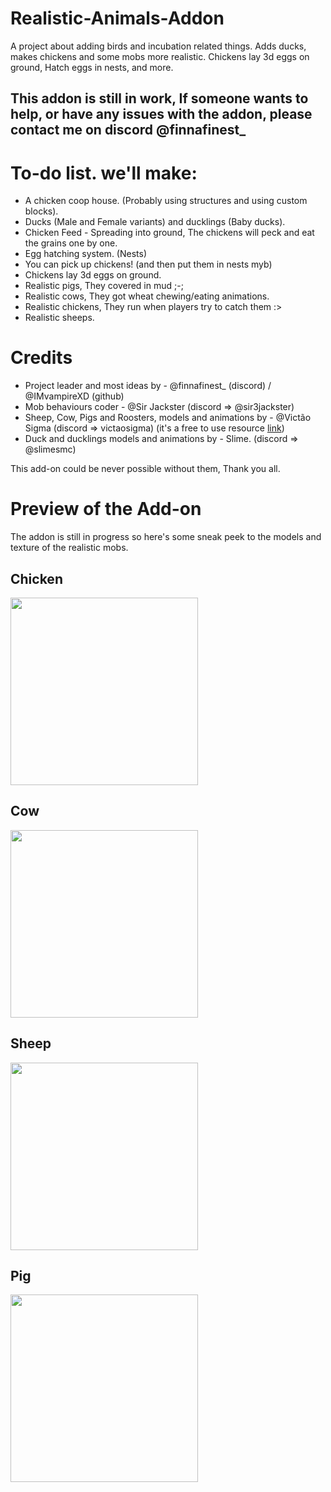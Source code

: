 # Realistic-Animals-Addon
A project about adding birds and incubation related things. Adds ducks, makes chickens and some mobs more realistic. Chickens lay 3d eggs on ground, Hatch eggs in nests, and more.

## This addon is still in work, If someone wants to help, or have any issues with the addon, please contact me on discord @finnafinest_

# To-do list. we'll make:
- A chicken coop house. (Probably using structures and using custom blocks).
- Ducks (Male and Female variants) and ducklings (Baby ducks).
- Chicken Feed - Spreading into ground, The chickens will peck and eat the grains one by one.
- Egg hatching system. (Nests)
- You can pick up chickens! (and then put them in nests myb)
- Chickens lay 3d eggs on ground.
- Realistic pigs, They covered in mud ;-;
- Realistic cows, They got wheat chewing/eating animations.
- Realistic chickens, They run when players try to catch them :>
- Realistic sheeps.

# Credits
- Project leader and most ideas by - @finnafinest_ (discord) / @IMvampireXD (github)
- Mob behaviours coder - @Sir Jackster (discord => @sir3jackster)
- Sheep, Cow, Pigs and Roosters, models and animations by - @Victão Sigma (discord => victaosigma) (it's a free to use resource [link](https://discord.com/channels/523663022053392405/1401389263219593350))
- Duck and ducklings models and animations by - Slime. (discord => @slimesmc)

This add-on could be never possible without them, Thank you all.

# Preview of the Add-on
The addon is still in progress so here's some sneak peek to the models and texture of the realistic mobs.

## Chicken
<img src="https://cdn.discordapp.com/attachments/1401389263219593350/1401389906105860127/SPOILER_SPOILER_chicken.gif?ex=6890198e&is=688ec80e&hm=1416f04979d2fec5ff8050abb395948fdb6b64b1d6a87ce6d6c4c71317bcdfad&" width="300">

## Cow
<img src="https://cdn.discordapp.com/attachments/1401389263219593350/1401390628709077012/bull.gif?ex=68901a3a&is=688ec8ba&hm=9882611d3ff59db672c4872856a8667ff5883d113e18caea49e948286ca8705c&" width="300">

## Sheep
<img src="https://cdn.discordapp.com/attachments/1401389263219593350/1401390708497055824/sheep.gif?ex=68901a4d&is=688ec8cd&hm=2d3d3853ab048a921b45c877ea2e001056c195ae27fee8afe05bf4c70db23a2a&" width="300">

## Pig
<img src="https://cdn.discordapp.com/attachments/1401389263219593350/1401390808355049533/pig.gif?ex=68901a65&is=688ec8e5&hm=44f080bd24fb41a590ad45a643a20e4a15899e3046cb32e1084905cf31cd91a1&" width="300">
